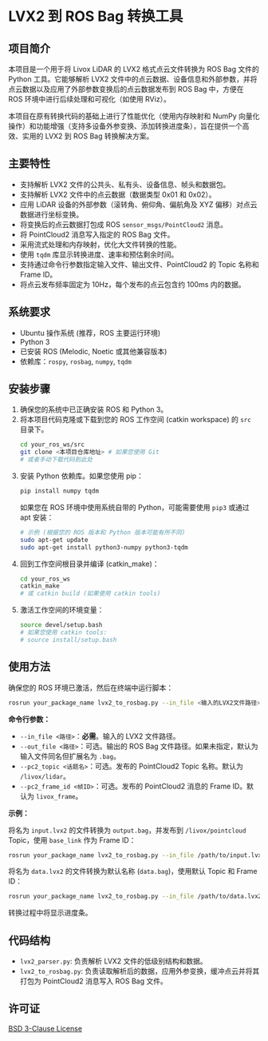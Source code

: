 # LVX2 到 ROS Bag 转换工具

## 项目简介

本项目是一个用于将 Livox LiDAR 的 LVX2 格式点云文件转换为 ROS Bag 文件的 Python 工具。它能够解析 LVX2 文件中的点云数据、设备信息和外部参数，并将点云数据以及应用了外部参数变换后的点云数据发布到 ROS Bag 中，方便在 ROS 环境中进行后续处理和可视化（如使用 RViz）。

本项目在原有转换代码的基础上进行了性能优化（使用内存映射和 NumPy 向量化操作）和功能增强（支持多设备外参变换、添加转换进度条），旨在提供一个高效、实用的 LVX2 到 ROS Bag 转换解决方案。

## 主要特性

*   支持解析 LVX2 文件的公共头、私有头、设备信息、帧头和数据包。
*   支持解析 LVX2 文件中的点云数据（数据类型 0x01 和 0x02）。
*   应用 LiDAR 设备的外部参数（滚转角、俯仰角、偏航角及 XYZ 偏移）对点云数据进行坐标变换。
*   将变换后的点云数据打包成 ROS `sensor_msgs/PointCloud2` 消息。
*   将 PointCloud2 消息写入指定的 ROS Bag 文件。
*   采用流式处理和内存映射，优化大文件转换的性能。
*   使用 `tqdm` 库显示转换进度、速率和预估剩余时间。
*   支持通过命令行参数指定输入文件、输出文件、PointCloud2 的 Topic 名称和 Frame ID。
*   将点云发布频率固定为 10Hz，每个发布的点云包含约 100ms 内的数据。

## 系统要求

*   Ubuntu 操作系统 (推荐，ROS 主要运行环境)
*   Python 3
*   已安装 ROS (Melodic, Noetic 或其他兼容版本)
*   依赖库：`rospy`, `rosbag`, `numpy`, `tqdm`

## 安装步骤

1.  确保您的系统中已正确安装 ROS 和 Python 3。
2.  将本项目代码克隆或下载到您的 ROS 工作空间 (catkin workspace) 的 `src` 目录下。
    ```bash
    cd your_ros_ws/src
    git clone <本项目仓库地址> # 如果您使用 Git
    # 或者手动下载代码到此处
    ```
3.  安装 Python 依赖库。如果您使用 pip：
    ```bash
    pip install numpy tqdm
    ```
    如果您在 ROS 环境中使用系统自带的 Python，可能需要使用 `pip3` 或通过 apt 安装：
    ```bash
    # 示例 (根据您的 ROS 版本和 Python 版本可能有所不同)
    sudo apt-get update
    sudo apt-get install python3-numpy python3-tqdm
    ```
4.  回到工作空间根目录并编译 (catkin_make)：
    ```bash
    cd your_ros_ws
    catkin_make
    # 或 catkin build (如果使用 catkin tools)
    ```
5.  激活工作空间的环境变量：
    ```bash
    source devel/setup.bash
    # 如果您使用 catkin tools:
    # source install/setup.bash
    ```

## 使用方法

确保您的 ROS 环境已激活，然后在终端中运行脚本：

```bash
rosrun your_package_name lvx2_to_rosbag.py --in_file <输入的LVX2文件路径> [可选参数]
```

**命令行参数：**

*   `--in_file <路径>`：**必需**。输入的 LVX2 文件路径。
*   `--out_file <路径>`：可选。输出的 ROS Bag 文件路径。如果未指定，默认为输入文件同名但扩展名为 `.bag`。
*   `--pc2_topic <话题名>`：可选。发布的 PointCloud2 Topic 名称。默认为 `/livox/lidar`。
*   `--pc2_frame_id <帧ID>`：可选。发布的 PointCloud2 消息的 Frame ID。默认为 `livox_frame`。

**示例：**

将名为 `input.lvx2` 的文件转换为 `output.bag`，并发布到 `/livox/pointcloud` Topic，使用 `base_link` 作为 Frame ID：

```bash
rosrun your_package_name lvx2_to_rosbag.py --in_file /path/to/input.lvx2 --out_file /path/to/output.bag --pc2_topic /livox/pointcloud --pc2_frame_id base_link
```

将名为 `data.lvx2` 的文件转换为默认名称 (`data.bag`)，使用默认 Topic 和 Frame ID：

```bash
rosrun your_package_name lvx2_to_rosbag.py --in_file /path/to/data.lvx2
```

转换过程中将显示进度条。

## 代码结构

*   `lvx2_parser.py`: 负责解析 LVX2 文件的低级别结构和数据。
*   `lvx2_to_rosbag.py`: 负责读取解析后的数据，应用外参变换，缓冲点云并将其打包为 PointCloud2 消息写入 ROS Bag 文件。

## 许可证

[BSD 3-Clause License](LICENSE)
